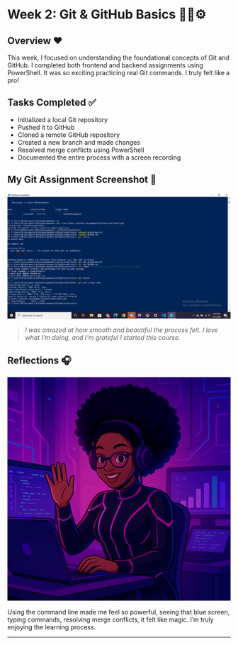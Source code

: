 # Week 2: Git & GitHub Basics 👩‍💻⚙️

## Overview ❤️
This week, I focused on understanding the foundational concepts of Git and GitHub. I completed both frontend and backend assignments using PowerShell. It was so exciting practicing real Git commands. I truly felt like a pro!

## Tasks Completed ✅
- Initialized a local Git repository
- Pushed it to GitHub
- Cloned a remote GitHub repository
- Created a new branch and made changes
- Resolved merge conflicts using PowerShell
- Documented the entire process with a screen recording

## My Git Assignment Screenshot 📲

<p align="center">
<img src="https://github.com/gemgeek/gems-digital-journal/blob/main/assets/Git-Assignment-Screenshot.png" width="800"/>
</p>

> *I was amazed at how smooth and beautiful the process felt. I love what I’m doing, and I’m grateful I started this course.*

## Reflections 🎧

![](https://raw.githubusercontent.com/gemgeek/gems-digital-journal/main/assets/GEMs%20DIGITAL%20AVATAR%201.png)

Using the command line made me feel so powerful, seeing that blue screen, typing commands, resolving merge conflicts, it felt like magic. I’m truly enjoying the learning process.

---
